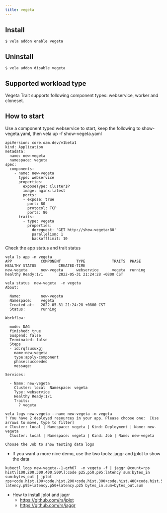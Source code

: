 ```yaml
---
title: vegeta
---
```


## Install

```shell
$ vela addon enable vegeta
```

## Uninstall

```shell
$ vela addon disable vegeta
```

## Supported workload type

Vegeta Trait supports following component types: webservice, worker and cloneset.

## How to start

Use a component typed webservice to start, keep the following to show-vegeta.yaml, then vela up -f show-vegeta.yaml

```shell
apiVersion: core.oam.dev/v1beta1
kind: Application
metadata:
  name: new-vegeta
  namespace: vegeta
spec:
  components:
    - name: new-vegeta
      type: webservice
      properties:
        exposeType: ClusterIP
        image: nginx:latest
        ports:
        - expose: true
          port: 80
          protocol: TCP
          ports: 80
      traits:
        - type: vegeta
          properties:
            dorequest: 'GET http://show-vegeta:80'
            parallelism: 1
            backofflimit: 10
```

Check the app status and trait status

```shell
vela ls app -n vegeta
APP             COMPONENT       TYPE            TRAITS  PHASE   HEALTHY STATUS          CREATED-TIME
new-vegeta      new-vegeta      webservice      vegeta  running healthy Ready:1/1       2022-05-31 21:24:28 +0800 CST

vela status  new-vegeta  -n vegeta
About:

  Name:         new-vegeta
  Namespace:    vegeta
  Created at:   2022-05-31 21:24:28 +0800 CST
  Status:       running

Workflow:

  mode: DAG
  finished: true
  Suspend: false
  Terminated: false
  Steps
  - id:rqfzusuxgj
    name:new-vegeta
    type:apply-component
    phase:succeeded
    message:

Services:

  - Name: new-vegeta
    Cluster: local  Namespace: vegeta
    Type: webservice
    Healthy Ready:1/1
    Traits:
      ? vegeta

vela logs new-vegeta --name new-vegeta -n vegeta
? You have 2 deployed resources in your app. Please choose one:  [Use arrows to move, type to filter]
> Cluster: local | Namespace: vegeta | Kind: Deployment | Name: new-vegeta
  Cluster: local | Namespace: vegeta | Kind: Job | Name: new-vegeta

Choose the Job to show testing data logs
```

- If you want a more nice demo, use the two tools: jaggr and jplot to show the data
```shell
kubectl logs new-vegeta--1-qrh67  -n vegeta -f | jaggr @count=rps hist\[100,200,300,400,500\]:code p25,p50,p95:latency sum:bytes_in sum:bytes_out | jplot rps+code.hist.100+code.hist.200+code.hist.300+code.hist.400+code.hist.500 latency.p95+latency.p50+latency.p25 bytes_in.sum+bytes_out.sum
```

- How to install jplot and jagrr
    - https://github.com/rs/jplot
    - https://github.com/rs/jaggr
